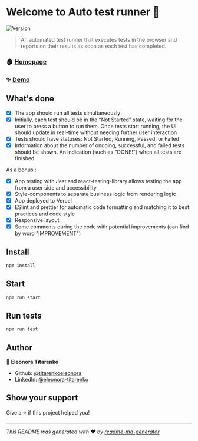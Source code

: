 # Welcome to Auto test runner 👋
![Version](https://img.shields.io/badge/version-0.1.0-blue.svg?cacheSeconds=2592000)

> An automated test runner that executes tests in the browser and reports on their results as soon as each test has completed.

### 🏠 [Homepage](-)

### ✨ [Demo](-)

## What's done

- [x] The app should run all tests simultaneously
- [x] Initially, each test should be in the “Not Started” state, waiting for the user to press a button to run them. Once tests start running, the UI should update in real-time without needing further user interaction
- [x] Tests should have statuses: Not Started, Running, Passed, or Failed
- [x] Information about the number of ongoing, successful, and failed tests should be shown. An indication (such as "DONE!") when all tests are finished 

As a bonus :

- [x] App testing with Jest and react-testing-library allows testing the app from a user side and accessibility
- [x] Style-components to separate business logic from rendering logic
- [x] App deployed to Vercel
- [x] ESlint and prettier for automatic code formatting and matching it to best practices and code style
- [x] Responsive layout
- [x] Some comments during the code with potential improvements (can find by word "IMPROVEMENT") 

## Install

```sh
npm install
```

## Start

```sh
npm run start
```

## Run tests

```sh
npm run test
```

## Author

👤 **Eleonora Titarenko**

* Github: [@titarenkoeleonora](https://github.com/titarenkoeleonora)
* LinkedIn: [@eleonora-titarenko](https://linkedin.com/in/eleonora-titarenko)

## Show your support

Give a ⭐️ if this project helped you!


***
_This README was generated with ❤️ by [readme-md-generator](https://github.com/kefranabg/readme-md-generator)_
